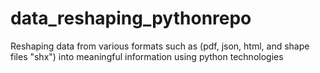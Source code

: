 # data_reshaping_pythonrepo
Reshaping data from various formats such as (pdf, json, html, and shape files "shx") into meaningful information using python technologies
